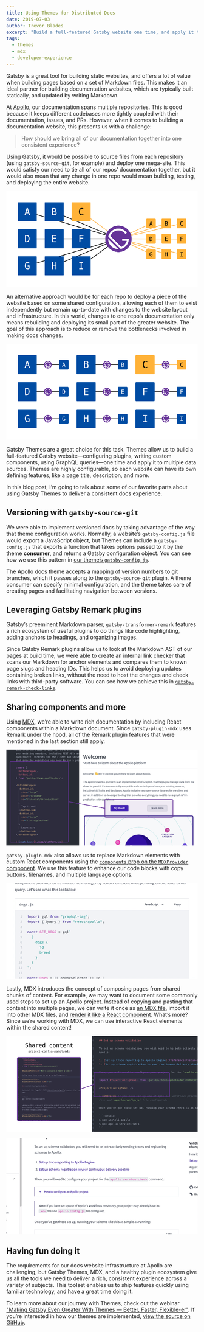 ```yaml
---
title: Using Themes for Distributed Docs
date: 2019-07-03
author: Trevor Blades
excerpt: "Build a full-featured Gatsby website one time, and apply it to multiple data sources."
tags:
  - themes
  - mdx
  - developer-experience
---
```


Gatsby is a great tool for building static websites, and offers a lot of value when building pages based on a set of Markdown files. This makes it an ideal partner for building documentation websites, which are typically built statically, and updated by writing Markdown.

At [Apollo](https://www.apollographql.com), our documentation spans multiple repositories. This is good because it keeps different codebases more tightly coupled with their documentation, issues, and PRs. However, when it comes to building a documentation website, this presents us with a challenge:

> How should we bring all of our documentation together into one consistent experience?

Using Gatsby, it would be possible to source files from each repository (using `gatsby-source-git`, for example) and deploy one mega-site. This would satisfy our need to tie all of our repos’ documentation together, but it would also mean that any change in one repo would mean building, testing, and deploying the entire website.

![Many sources going through one website](./images/many-to-one.png)

An alternative approach would be for each repo to deploy a piece of the website based on some shared configuration, allowing each of them to exist independently but remain up-to-date with changes to the website layout and infrastructure. In this world, changes to one repo’s documentation only means rebuilding and deploying its small part of the greater website. The goal of this approach is to reduce or remove the bottlenecks involved in making docs changes.

![Each source has its own website](./images/one-to-one.png)

Gatsby Themes are a great choice for this task. Themes allow us to build a full-featured Gatsby website—configuring plugins, writing custom components, using GraphQL queries—one time and apply it to multiple data sources. Themes are highly configurable, so each website can have its own defining features, like a page title, description, and more.

In this blog post, I’m going to talk about some of our favorite parts about using Gatsby Themes to deliver a consistent docs experience.

## Versioning with `gatsby-source-git`

We were able to implement versioned docs by taking advantage of the way that theme configuration works. Normally, a website’s `gatsby-config.js` file would export a JavaScript object, but Themes can include a `gatsby-config.js` that exports a function that takes options passed to it by the theme **consumer**, and returns a Gatsby configuration object. You can see how we use this pattern in [our theme’s `gatsby-config.js`](https://github.com/apollographql/gatsby-theme-apollo/blob/master/packages/gatsby-theme-apollo-docs/gatsby-config.js).

The Apollo docs theme accepts a mapping of version numbers to git branches, which it passes along to the `gatsby-source-git` plugin. A theme consumer can specify minimal configuration, and the theme takes care of creating pages and facilitating navigation between versions.

## Leveraging Gatsby Remark plugins

Gatsby’s preeminent Markdown parser, `gatsby-transformer-remark` features a rich ecosystem of useful plugins to do things like code highlighting, adding anchors to headings, and organizing images.

Since Gatsby Remark plugins allow us to look at the Markdown AST of our pages at build time, we were able to create an internal link checker that scans our Markdown for anchor elements and compares them to known page slugs and heading IDs. This helps us to avoid deploying updates containing broken links, without the need to host the changes and check links with third-party software. You can see how we achieve this in [`gatsby-remark-check-links`](https://github.com/trevorblades/gatsby-remark-check-links).

## Sharing components and more

Using [MDX](/docs/mdx/), we’re able to write rich documentation by including React components within a Markdown document. Since `gatsby-plugin-mdx` uses Remark under the hood, all of the Remark plugin features that were mentioned in the last section still apply.

![Rendering components in MDX](./images/mdx-components.png)

`gatsby-plugin-mdx` also allows us to replace Markdown elements with custom React components using the [`components` prop on the `MDXProvider` component](https://gatsby-mdx.netlify.com/api-reference/mdx-provider). We use this feature to enhance our code blocks with copy buttons, filenames, and multiple language options.

![Enhanced code blocks](./images/code-blocks.gif)

Lastly, MDX introduces the concept of composing pages from shared chunks of content. For example, we may want to document some commonly used steps to set up an Apollo project. Instead of copying and pasting that content into multiple pages, we can write it once as [an MDX file](https://github.com/apollographql/gatsby-theme-apollo/blob/master/packages/gatsby-theme-apollo-docs/shared/project-config-panel.mdx), import it into other MDX files, and [render it like a React component](https://www.apollographql.com/docs/platform/schema-validation/#set-up-schema-validation). What’s more? Since we’re working with MDX, we can use interactive React elements within the shared content!

![Creating shared content in MDX](./images/shared-content.png)

![An expandable panel in use](./images/project-panel.gif)

## Having fun doing it

The requirements for our docs website infrastructure at Apollo are challenging, but Gatsby Themes, MDX, and a healthy plugin ecosystem give us all the tools we need to deliver a rich, consistent experience across a variety of subjects. This toolset enables us to ship features quickly using familiar technology, and have a great time doing it.

To learn more about our journey with Themes, check out the webinar ["Making Gatsby Even Greater With Themes — Better, Faster, Flexible-er"](https://www.gatsbyjs.com/gatsby-themes/). If you’re interested in how our themes are implemented, [view the source on GitHub](https://github.com/apollographql/gatsby-theme-apollo/tree/master/packages/gatsby-theme-apollo-docs).
